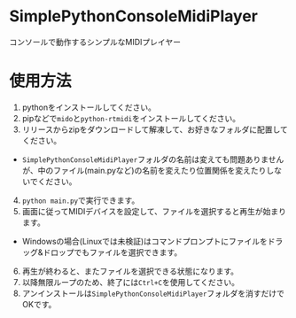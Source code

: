 # SimplePythonConsoleMidiPlayer
コンソールで動作するシンプルなMIDIプレイヤー

# 使用方法
1. pythonをインストールしてください。
2. pipなどで`mido`と`python-rtmidi`をインストールしてください。
3. リリースからzipをダウンロードして解凍して、お好きなフォルダに配置してください。
- `SimplePythonConsoleMidiPlayer`フォルダの名前は変えても問題ありませんが、中のファイル(main.pyなど)の名前を変えたり位置関係を変えたりしないでください。
4. `python main.py`で実行できます。
5. 画面に従ってMIDIデバイスを設定して、ファイルを選択すると再生が始まります。
- Windowsの場合(Linuxでは未検証)はコマンドプロンプトにファイルをドラッグ&ドロップでもファイルを選択できます。
6. 再生が終わると、またファイルを選択できる状態になります。
7. 以降無限ループのため、終了には`Ctrl+C`を使用してください。
8. アンインストールは`SimplePythonConsoleMidiPlayer`フォルダを消すだけでOKです。
